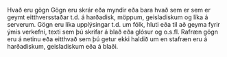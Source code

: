 Hvað eru gögn
Gögn eru skrár eða myndir eða bara hvað sem er sem er geymt eitthversstaðar t.d. á harðadisk, möppum, geisladiskum og líka á serverum. Gögn eru líka upplýsingar t.d. um fólk, hluti eða til að geyma fyrir ýmis verkefni, texti sem þú skrifar á blað eða glósur og o.s.fl. Rafræn gögn eru á netinu eða eitthvað sem þú getur ekki haldið um en stafræn eru á harðadiskum, geisladiskum eða á blaði.
